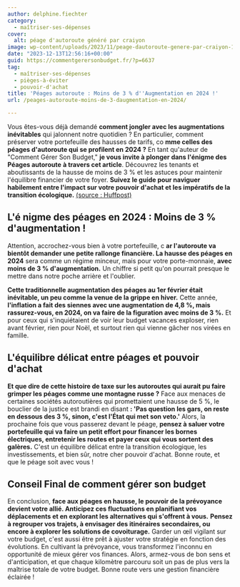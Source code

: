 ```yaml
---
author: delphine.fiechter
category:
  - maîtriser-ses-dépenses
cover:
  alt: péage d'autoroute généré par craiyon
image: wp-content/uploads/2023/11/peage-dautoroute-genere-par-craiyon-1.png
date: "2023-12-13T12:56:16+00:00"
guid: https://commentgerersonbudget.fr/?p=6637
tag:
  - maîtriser-ses-dépenses
  - pièges-à-éviter
  - pouvoir-d'achat
title: 'Péages autoroute : Moins de 3 % d''Augmentation en 2024 !'
url: /peages-autoroute-moins-de-3-daugmentation-en-2024/

---
```

Vous êtes-vous déjà demandé **comment jongler avec les augmentations inévitables** qui jalonnent notre quotidien ? En particulier, comment préserver votre portefeuille des hausses de tarifs, co **mme celles des péages d'autoroute qui se profilent en 2024 ?** En tant qu'auteur de "Comment Gérer Son Budget," **je vous invite à plonger dans l'énigme des Péages autoroute** **à travers cet article**. Découvrez les tenants et aboutissants de la hausse de moins de 3 % et les astuces pour maintenir l'équilibre financier de votre foyer. **Suivez le guide pour naviguer habilement entre l'impact sur votre pouvoir d'achat et les impératifs de la transition écologique.** [(source : Huffpost)](https://www.huffingtonpost.fr/politique/article/le-prix-des-peages-sur-les-autoroutes-va-augmenter-mais-de-moins-de-3-annonce-clement-beaune_226380.html)

## **L**'é **nigme des péages en 2024 : Moins de 3 % d'augmentation !**

Attention, accrochez-vous bien à votre portefeuille, c **ar l'autoroute va bientôt demander une petite rallonge financière. La hausse des péages en 2024** sera comme un régime minceur, mais pour votre porte-monnaie, **avec moins de 3 % d'augmentation.** Un chiffre si petit qu'on pourrait presque le mettre dans notre poche arrière et l'oublier.

**Cette traditionnelle augmentation des péages au 1er février était inévitable, un peu comme la venue de la grippe en hiver.** Cette année, **l'inflation a fait des siennes avec une augmentation de 4,8 %, mais rassurez-vous, en 2024, on va faire de la figuration avec moins de 3 %.** Et pour ceux qui s'inquiétaient de voir leur budget vacances exploser, rien avant février, rien pour Noël, et surtout rien qui vienne gâcher nos virées en famille.

## **L'équilibre délicat entre péages et pouvoir d'achat**

**Et que dire de cette histoire de taxe sur les autoroutes qui aurait pu faire grimper les péages comme une montagne russe ?** Face aux menaces de certaines sociétés autoroutières qui promettaient une hausse de 5 %, le bouclier de la justice est brandi en disant **: 'Pas question les gars, on reste en dessous des 3 %, sinon, c'est l'État qui met son veto.'** Alors, la prochaine fois que vous passerez devant le péage, **pensez à saluer votre portefeuille qui va faire un petit effort pour financer les bornes électriques, entretenir les routes et payer ceux qui vous sortent des galères.** C'est un équilibre délicat entre la transition écologique, les investissements, et bien sûr, notre cher pouvoir d'achat. Bonne route, et que le péage soit avec vous !

## **Conseil Final de comment gérer son budget**

En conclusion, **face aux péages en hausse, le pouvoir de la prévoyance devient votre allié. Anticipez ces fluctuations en planifiant vos déplacements et en explorant les alternatives qui s'offrent à vous.** **Pensez à regrouper vos trajets, à envisager des itinéraires secondaires, ou encore à explorer les solutions de covoiturage.** Garder un œil vigilant sur votre budget, c'est aussi être prêt à ajuster votre stratégie en fonction des évolutions. En cultivant la prévoyance, vous transformez l'inconnu en opportunité de mieux gérer vos finances. Alors, armez-vous de bon sens et d'anticipation, et que chaque kilomètre parcouru soit un pas de plus vers la maîtrise totale de votre budget. Bonne route vers une gestion financière éclairée !
